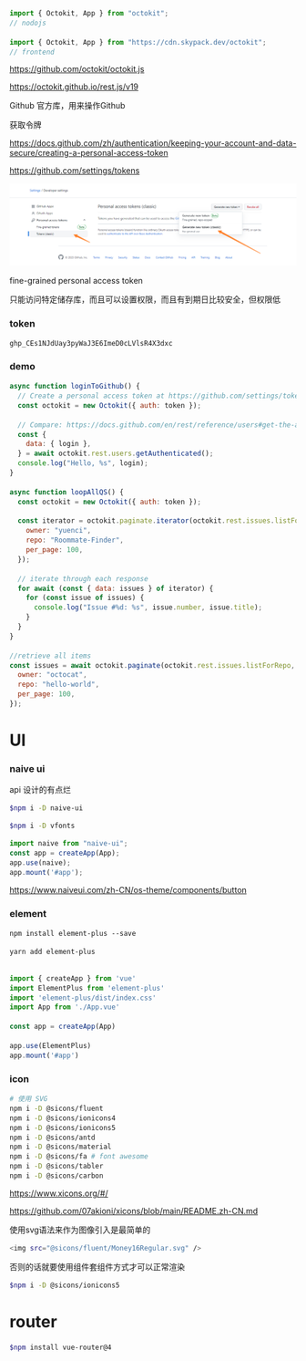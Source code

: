 ```js
import { Octokit, App } from "octokit";
// nodojs

import { Octokit, App } from "https://cdn.skypack.dev/octokit";
// frontend

```

https://github.com/octokit/octokit.js

https://octokit.github.io/rest.js/v19

Github 官方库，用来操作Github

获取令牌

https://docs.github.com/zh/authentication/keeping-your-account-and-data-secure/creating-a-personal-access-token

https://github.com/settings/tokens

![1675049979743](image/README/1675049979743.png)

fine-grained personal access token

只能访问特定储存库，而且可以设置权限，而且有到期日比较安全，但权限低

### token

```
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
```

### demo

```js
async function loginToGithub() {
  // Create a personal access token at https://github.com/settings/tokens/new?scopes=repo
  const octokit = new Octokit({ auth: token });

  // Compare: https://docs.github.com/en/rest/reference/users#get-the-authenticated-user
  const {
    data: { login },
  } = await octokit.rest.users.getAuthenticated();
  console.log("Hello, %s", login);
}

async function loopAllQS() {
  const octokit = new Octokit({ auth: token });

  const iterator = octokit.paginate.iterator(octokit.rest.issues.listForRepo, {
    owner: "yuenci",
    repo: "Roommate-Finder",
    per_page: 100,
  });

  // iterate through each response
  for await (const { data: issues } of iterator) {
    for (const issue of issues) {
      console.log("Issue #%d: %s", issue.number, issue.title);
    }
  }
}

//retrieve all items
const issues = await octokit.paginate(octokit.rest.issues.listForRepo, {
  owner: "octocat",
  repo: "hello-world",
  per_page: 100,
});


```

# UI

### naive ui 

api 设计的有点烂

```bash
$npm i -D naive-ui
```

```bash
$npm i -D vfonts
```

```js
import naive from "naive-ui";
const app = createApp(App);
app.use(naive);
app.mount('#app');

```

https://www.naiveui.com/zh-CN/os-theme/components/button


### element

```
npm install element-plus --save

yarn add element-plus
```

```js

import { createApp } from 'vue'
import ElementPlus from 'element-plus'
import 'element-plus/dist/index.css'
import App from './App.vue'

const app = createApp(App)

app.use(ElementPlus)
app.mount('#app')
```




### icon

```bash
# 使用 SVG
npm i -D @sicons/fluent
npm i -D @sicons/ionicons4
npm i -D @sicons/ionicons5
npm i -D @sicons/antd
npm i -D @sicons/material
npm i -D @sicons/fa # font awesome
npm i -D @sicons/tabler
npm i -D @sicons/carbon
```

https://www.xicons.org/#/

https://github.com/07akioni/xicons/blob/main/README.zh-CN.md

使用svg语法来作为图像引入是最简单的

```bash
<img src="@sicons/fluent/Money16Regular.svg" />

```

否则的话就要使用组件套组件方式才可以正常渲染

```bash
$npm i -D @sicons/ionicons5
```

# router

```bash
$npm install vue-router@4
```
